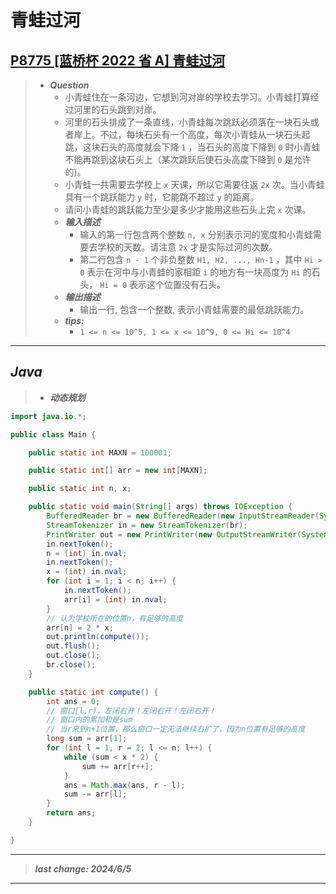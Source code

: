 # 青蛙过河

## [P8775 [蓝桥杯 2022 省 A] 青蛙过河](https://www.luogu.com.cn/problem/P8775)

> - ***Question***
>   - 小青蛙住在一条河边，它想到河对岸的学校去学习。小青蛙打算经过河里的石头跳到对岸。
>   - 河里的石头排成了一条直线，小青蛙每次跳跃必须落在一块石头或者岸上。不过，每块石头有一个高度，每次小青蛙从一块石头起跳，这块石头的高度就会下降 `1` ，当石头的高度下降到 `0` 时小青蛙不能再跳到这块石头上（某次跳跃后使石头高度下降到 `0` 是允许的)。
>   - 小青蛙一共需要去学校上 `x` 天课，所以它需要往返 `2x` 次。当小青蛙具有一个跳跃能力 `y` 时，它能跳不超过 `y` 的距离。
>   - 请问小青蛙的跳跃能力至少是多少才能用这些石头上完 `x` 次课。
>   - ***输入描述***
>     - 输入的第一行包含两个整数 `n, x` 分别表示河的宽度和小青蛙需要去学校的天数。请注意 `2x` 才是实际过河的次数。
>     - 第二行包含 `n - 1` 个非负整数 `H1, H2, ..., Hn-1` ，其中 `Hi > 0` 表示在河中与小青蛙的家相距 `i` 的地方有一块高度为 `Hi` 的石头， `Hi = 0` 表示这个位置没有石头。
>   - ***输出描述***
>     - 输出一行, 包含一个整数, 表示小青蛙需要的最低跳跃能力。
>   - ***tips:***
>     - `1 <= n <= 10^5, 1 <= x <= 10^9, 0 <= Hi <= 10^4`

---

## *Java*

> - ***动态规划***

```java
import java.io.*;

public class Main {

    public static int MAXN = 100001;

    public static int[] arr = new int[MAXN];

    public static int n, x;

    public static void main(String[] args) throws IOException {
        BufferedReader br = new BufferedReader(new InputStreamReader(System.in));
        StreamTokenizer in = new StreamTokenizer(br);
        PrintWriter out = new PrintWriter(new OutputStreamWriter(System.out));
        in.nextToken();
        n = (int) in.nval;
        in.nextToken();
        x = (int) in.nval;
        for (int i = 1; i < n; i++) {
            in.nextToken();
            arr[i] = (int) in.nval;
        }
        // 认为学校所在的位置n，有足够的高度
        arr[n] = 2 * x;
        out.println(compute());
        out.flush();
        out.close();
        br.close();
    }

    public static int compute() {
        int ans = 0;
        // 窗口[l,r)，左闭右开！左闭右开！左闭右开！
        // 窗口内的累加和是sum
        // 当r来到n+1位置，那么窗口一定无法继续右扩了，因为n位置有足够的高度
        long sum = arr[1];
        for (int l = 1, r = 2; l <= n; l++) {
            while (sum < x * 2) {
                sum += arr[r++];
            }
            ans = Math.max(ans, r - l);
            sum -= arr[l];
        }
        return ans;
    }

}
```

---

> ***last change: 2024/6/5***

---
